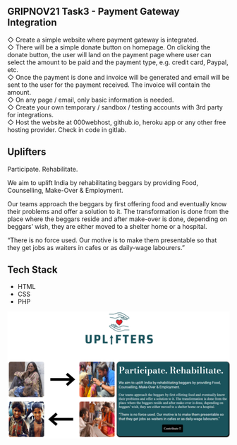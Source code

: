 ## GRIPNOV21 Task3 - Payment Gateway Integration
◇ Create a simple website where payment gateway is integrated.  
◇ There will be a simple donate button on homepage. On clicking the donate button, the user will land on the payment page where user can select the amount to be paid and the payment type, e.g. credit card, Paypal, etc.   
◇ Once the payment is done and invoice will be generated and email will be sent to the user for the payment received. The invoice will contain the amount.  
◇ On any page / email, only basic information is needed.   
◇ Create your own temporary / sandbox / testing accounts with 3rd party for integrations.   
◇ Host the website at 000webhost, github.io, heroku app or any other free hosting provider. Check in code in gitlab.  

## Uplifters
Participate. Rehabilitate.

We aim to uplift India by rehabilitating beggars by providing Food, Counselling, Make-Over & Employment.

Our teams approach the beggars by first offering food and eventually know their problems and offer a solution to it. The transformation is done from the place where the beggars reside and after make-over is done, depending on beggars’ wish, they are either moved to a shelter home or a hospital.

“There is no force used. Our motive is to make them presentable so that they get jobs as waiters in cafes or as daily-wage labourers.”  

## Tech Stack
* HTML
* CSS
* PHP

  
  
![GitHub Logo](/screenshots/1frontpage.png)
